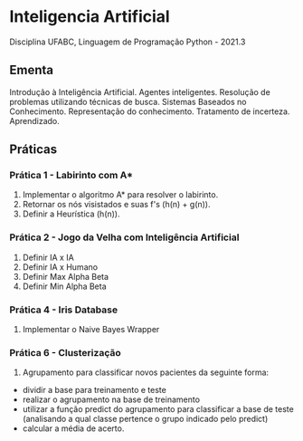# Inteligencia Artificial
Disciplina UFABC, Linguagem de Programação Python - 2021.3

## Ementa
Introdução à Inteligência Artificial. Agentes inteligentes. Resolução de problemas utilizando técnicas de busca. Sistemas Baseados no Conhecimento. Representação do conhecimento. Tratamento de incerteza. Aprendizado.

## Práticas
### Prática 1 - Labirinto com A*
1. Implementar o algoritmo A* para resolver o labirinto.
2. Retornar os nós visistados e suas f's (h(n) + g(n)).
3. Definir a Heurística (h(n)). 

### Prática 2 - Jogo da Velha com Inteligência Artificial
1. Definir IA x IA
2. Definir IA x Humano
3. Definir Max Alpha Beta
4. Definir Min Alpha Beta

### Prática 4 - Iris Database
1. Implementar o Naive Bayes Wrapper

### Prática 6 - Clusterização
1. Agrupamento para classificar novos pacientes da seguinte forma:
  * dividir a base para treinamento e teste
  * realizar o agrupamento na base de treinamento
  * utilizar a função predict do agrupamento para classificar a base de teste (analisando a qual classe pertence o grupo indicado pelo predict)
  * calcular a média de acerto.
